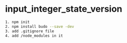 # input_integer_state_version

```bash
1. npm init 
2. npm install budo --save -dev
3. add .gitignore file 
4. add /node_modules in it 
```